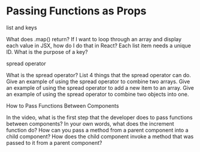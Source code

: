 # Passing Functions as Props

list and keys

What does .map() return?
If I want to loop through an array and display each value in JSX, how do I do that in React?
Each list item needs a unique ID.
What is the purpose of a key?

spread operator

What is the spread operator?
List 4 things that the spread operator can do.
Give an example of using the spread operator to combine two arrays.
Give an example of using the spread operator to add a new item to an array.
Give an example of using the spread operator to combine two objects into one.

How to Pass Functions Between Components

In the video, what is the first step that the developer does to pass functions between components?
In your own words, what does the increment function do?
How can you pass a method from a parent component into a child component?
How does the child component invoke a method that was passed to it from a parent component?
